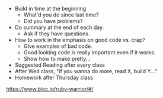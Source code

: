 - Build in time at the beginning
    * What'd you do since last time?
    * Did you have problems?
- Do summary at the end of each day.
    * Ask if they have questions.
- How to work in the emphasis on good code vs. crap?
    * Give examples of bad code.
    * Good looking code is really important even if it works.
    * Show how to make pretty...
- Suggested Reading after every class
- After Wed class, "if you wanna do more, read X, build Y..."
- Homework after Thursday class


https://www.bloc.io/ruby-warrior/#/
